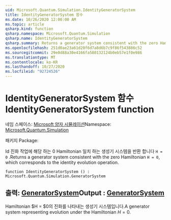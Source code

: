 ```yaml
---
uid: Microsoft.Quantum.Simulation.IdentityGeneratorSystem
title: IdentityGeneratorSystem 함수
ms.date: 10/26/2020 12:00:00 AM
ms.topic: article
qsharp.kind: function
qsharp.namespace: Microsoft.Quantum.Simulation
qsharp.name: IdentityGeneratorSystem
qsharp.summary: Returns a generator system consistent with the zero Hamiltonian `H = 0`, which corresponds to the identity evolution operation.
ms.openlocfilehash: 251d0ae23a61d20f6d7a8d6b7c9f86f543886c52
ms.sourcegitcommit: 29e0d88a30e4166fa580132124b0eb57e1f0e986
ms.translationtype: MT
ms.contentlocale: ko-KR
ms.lasthandoff: 10/27/2020
ms.locfileid: "92724526"
---
```

# <a name="identitygeneratorsystem-function"></a><span data-ttu-id="6faef-102">IdentityGeneratorSystem 함수</span><span class="sxs-lookup"><span data-stu-id="6faef-102">IdentityGeneratorSystem function</span></span>

<span data-ttu-id="6faef-103">네임 스페이스: [Microsoft 양자 시뮬레이션](xref:Microsoft.Quantum.Simulation)</span><span class="sxs-lookup"><span data-stu-id="6faef-103">Namespace: [Microsoft.Quantum.Simulation](xref:Microsoft.Quantum.Simulation)</span></span>

<span data-ttu-id="6faef-104">패키지 [](https://nuget.org/packages/)</span><span class="sxs-lookup"><span data-stu-id="6faef-104">Package: [](https://nuget.org/packages/)</span></span>


<span data-ttu-id="6faef-105">Id 진화 작업에 해당 하는 0 Hamiltonian 일치 하는 생성기 시스템을 반환 합니다 `H = 0` .</span><span class="sxs-lookup"><span data-stu-id="6faef-105">Returns a generator system consistent with the zero Hamiltonian `H = 0`, which corresponds to the identity evolution operation.</span></span>

```qsharp
function IdentityGeneratorSystem () : Microsoft.Quantum.Simulation.GeneratorSystem
```


## <a name="output--generatorsystem"></a><span data-ttu-id="6faef-106">출력: [GeneratorSystem](xref:Microsoft.Quantum.Simulation.GeneratorSystem)</span><span class="sxs-lookup"><span data-stu-id="6faef-106">Output : [GeneratorSystem](xref:Microsoft.Quantum.Simulation.GeneratorSystem)</span></span>

<span data-ttu-id="6faef-107">Hamiltonian $H = $0의 진화를 나타내는 생성기 시스템입니다.</span><span class="sxs-lookup"><span data-stu-id="6faef-107">A generator system representing evolution under the Hamiltonian $H = 0$.</span></span>